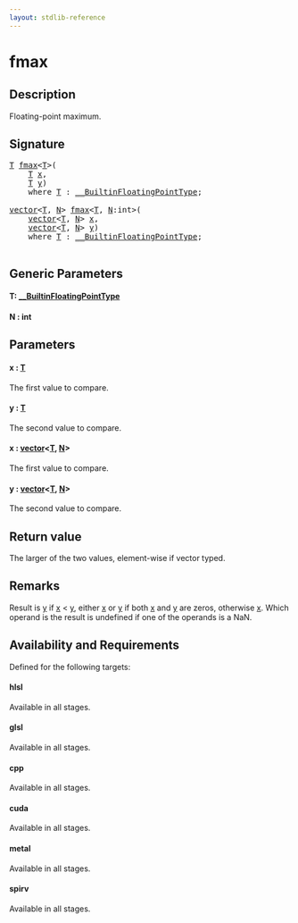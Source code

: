```yaml
---
layout: stdlib-reference
---
```


# fmax

## Description

Floating-point maximum.



## Signature 

<pre>
<a href="fmax#typeparam-T" class="code_type">T</a> <a href="fmax">fmax</a>&lt;<a href="fmax#typeparam-T" class="code_type">T</a>&gt;(
    <a href="fmax#typeparam-T" class="code_type">T</a> <a href="fmax#decl-x" class="code_param">x</a>,
    <a href="fmax#typeparam-T" class="code_type">T</a> <a href="fmax#decl-y" class="code_param">y</a>)
    <span class='code_keyword'>where</span> <a href="fmax#typeparam-T" class="code_type">T</a> : <a href="../interfaces/0_builtinfloatingpointtype-029hm/index" class="code_type">__BuiltinFloatingPointType</a>;

<a href="../types/vector/index" class="code_type">vector</a>&lt;<a href="fmax#typeparam-T" class="code_type">T</a>, <a href="fmax#decl-N" class="code_var">N</a>&gt; <a href="fmax">fmax</a>&lt;<a href="fmax#typeparam-T" class="code_type">T</a>, <a href="fmax#decl-N" class="code_var">N</a>:<span class="code_keyword">int</span>&gt;(
    <a href="../types/vector/index" class="code_type">vector</a>&lt;<a href="fmax#typeparam-T" class="code_type">T</a>, <a href="fmax#decl-N" class="code_var">N</a>&gt; <a href="fmax#decl-x" class="code_param">x</a>,
    <a href="../types/vector/index" class="code_type">vector</a>&lt;<a href="fmax#typeparam-T" class="code_type">T</a>, <a href="fmax#decl-N" class="code_var">N</a>&gt; <a href="fmax#decl-y" class="code_param">y</a>)
    <span class='code_keyword'>where</span> <a href="fmax#typeparam-T" class="code_type">T</a> : <a href="../interfaces/0_builtinfloatingpointtype-029hm/index" class="code_type">__BuiltinFloatingPointType</a>;

</pre>

## Generic Parameters

####  <a id="typeparam-T"></a>T: [\_\_BuiltinFloatingPointType](../interfaces/0_builtinfloatingpointtype-029hm/index)
####  <a id="decl-N"></a>N  : int

## Parameters

####  <a id="decl-x"></a>x  : [T](fmax#typeparam-T)
The first value to compare.

####  <a id="decl-y"></a>y  : [T](fmax#typeparam-T)
The second value to compare.

####  <a id="decl-x"></a>x  : [vector](../types/vector/index)\<[T](../types/vector/index#typeparam-T), [N](../types/vector/index#decl-N)\>
The first value to compare.

####  <a id="decl-y"></a>y  : [vector](../types/vector/index)\<[T](../types/vector/index#typeparam-T), [N](../types/vector/index#decl-N)\>
The second value to compare.


## Return value
The larger of the two values, element-wise if vector typed.

## Remarks
Result is <span class='code'><a href="fmax#decl-y" class="code_param">y</a></span> if <span class='code'><a href="fmax#decl-x" class="code_param">x</a></span> < <span class='code'><a href="fmax#decl-y" class="code_param">y</a></span>, either <span class='code'><a href="fmax#decl-x" class="code_param">x</a></span> or <span class='code'><a href="fmax#decl-y" class="code_param">y</a></span> if both <span class='code'><a href="fmax#decl-x" class="code_param">x</a></span> and <span class='code'><a href="fmax#decl-y" class="code_param">y</a></span> are zeros, otherwise <span class='code'><a href="fmax#decl-x" class="code_param">x</a></span>. Which operand is the result is undefined if one of the operands is a NaN.


## Availability and Requirements

Defined for the following targets:

#### hlsl
Available in all stages.

#### glsl
Available in all stages.

#### cpp
Available in all stages.

#### cuda
Available in all stages.

#### metal
Available in all stages.

#### spirv
Available in all stages.



